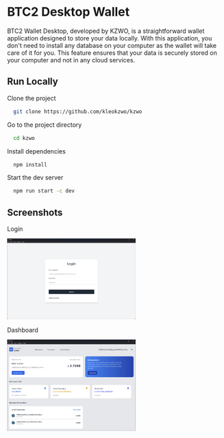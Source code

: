 
# BTC2 Desktop Wallet

BTC2 Wallet Desktop, developed by KZWO, is a straightforward wallet application designed to store your data locally. With this application, you don't need to install any database on your computer as the wallet will take care of it for you. This feature ensures that your data is securely stored on your computer and not in any cloud services.


## Run Locally

Clone the project

```bash
  git clone https://github.com/kleokzwo/kzwo
```

Go to the project directory

```bash
  cd kzwo
```

Install dependencies

```bash
  npm install
```

Start the dev server

```bash
  npm run start -c dev
```


## Screenshots

Login

<img src="https://github.com/kleokzwo/kzwo/blob/master/src/assets/screenshot/login.png.png" width="300">

Dashboard

<img src="https://github.com/kleokzwo/kzwo/blob/master/src/assets/screenshot/dashboard.png.png" width="300">

